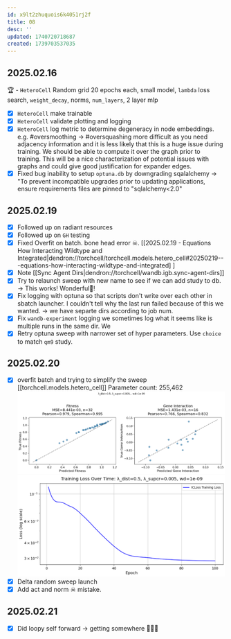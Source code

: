 ```yaml
---
id: x9lt2zhuquois6k4051rj2f
title: 08
desc: ''
updated: 1740720718687
created: 1739703537035
---
```

## 2025.02.16

🏆 - `HeteroCell` Random grid 20 epochs each, small model, `lambda` loss search, `weight_decay`, norms, `num_layers`, 2 layer mlp

- [x] `HeteroCell` make trainable
- [x] `HeteroCell` validate plotting and logging
- [x] `HeteroCell` log metric to determine degeneracy in node embeddings. e.g. #oversmoothing  →  #oversquashing more difficult as you need adjacency information and it is less likely that this is a huge issue during training. We should be able to compute it over the graph prior to training. This will be a nice characterization of potential issues with graphs and could give good justification for expander edges.
- [x] Fixed bug inability to setup `optuna.db` by downgrading sqalalchemy → "To prevent incompatible upgrades prior to updating applications, ensure requirements files are pinned to "sqlalchemy<2.0"

## 2025.02.19

- [x] Followed up on radiant resources
- [x] Followed up on `GH` testing
- [x] Fixed Overfit on batch. bone head error ☠. [[2025.02.19 - Equations How Interacting Wildtype and Integrated|dendron://torchcell/torchcell.models.hetero_cell#20250219---equations-how-interacting-wildtype-and-integrated] ]
- [x] Note [[Sync Agent Dirs|dendron://torchcell/wandb.igb.sync-agent-dirs]]
- [x] Try to relaunch sweep with new name to see if we can add study to db. → This works! Wonderful🌈!
- [x] Fix logging with optuna so that scripts don't write over each other in sbatch launcher. I couldn't tell why the last run failed because of this we wanted. → we have separte dirs according to job num.
- [x] Fix `wandb-experiment` logging we sometimes log what it seems like is multiple runs in the same dir. We  
- [x] Retry optuna sweep with narrower set of hyper parameters. Use `choice` to match `qm9` study.

## 2025.02.20

- [x] overfit batch and trying to simplify the sweep [[torchcell.models.hetero_cell]]
Parameter count: 255,462
![](./assets/images/hetero_cell_correlation_plots_2025-02-20-15-11-51.png)
![](./assets/images/hetero_cell_training_loss_2025-02-20-15-11-51.png)
- [x] Delta random sweep launch
- [x] Add act and norm ☠ mistake.

## 2025.02.21

- [x] Did loopy self forward → getting somewhere ⛓️‍💥🚪
